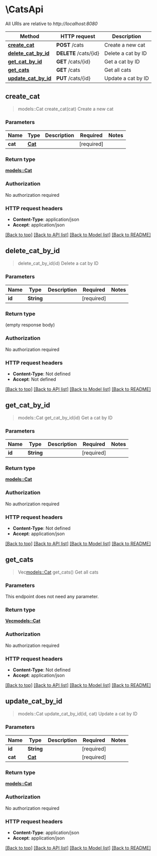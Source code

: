 # \CatsApi

All URIs are relative to *http://localhost:8080*

Method | HTTP request | Description
------------- | ------------- | -------------
[**create_cat**](CatsApi.md#create_cat) | **POST** /cats | Create a new cat
[**delete_cat_by_id**](CatsApi.md#delete_cat_by_id) | **DELETE** /cats/{id} | Delete a cat by ID
[**get_cat_by_id**](CatsApi.md#get_cat_by_id) | **GET** /cats/{id} | Get a cat by ID
[**get_cats**](CatsApi.md#get_cats) | **GET** /cats | Get all cats
[**update_cat_by_id**](CatsApi.md#update_cat_by_id) | **PUT** /cats/{id} | Update a cat by ID



## create_cat

> models::Cat create_cat(cat)
Create a new cat

### Parameters


Name | Type | Description  | Required | Notes
------------- | ------------- | ------------- | ------------- | -------------
**cat** | [**Cat**](Cat.md) |  | [required] |

### Return type

[**models::Cat**](Cat.md)

### Authorization

No authorization required

### HTTP request headers

- **Content-Type**: application/json
- **Accept**: application/json

[[Back to top]](#) [[Back to API list]](../README.md#documentation-for-api-endpoints) [[Back to Model list]](../README.md#documentation-for-models) [[Back to README]](../README.md)


## delete_cat_by_id

> delete_cat_by_id(id)
Delete a cat by ID

### Parameters


Name | Type | Description  | Required | Notes
------------- | ------------- | ------------- | ------------- | -------------
**id** | **String** |  | [required] |

### Return type

 (empty response body)

### Authorization

No authorization required

### HTTP request headers

- **Content-Type**: Not defined
- **Accept**: Not defined

[[Back to top]](#) [[Back to API list]](../README.md#documentation-for-api-endpoints) [[Back to Model list]](../README.md#documentation-for-models) [[Back to README]](../README.md)


## get_cat_by_id

> models::Cat get_cat_by_id(id)
Get a cat by ID

### Parameters


Name | Type | Description  | Required | Notes
------------- | ------------- | ------------- | ------------- | -------------
**id** | **String** |  | [required] |

### Return type

[**models::Cat**](Cat.md)

### Authorization

No authorization required

### HTTP request headers

- **Content-Type**: Not defined
- **Accept**: application/json

[[Back to top]](#) [[Back to API list]](../README.md#documentation-for-api-endpoints) [[Back to Model list]](../README.md#documentation-for-models) [[Back to README]](../README.md)


## get_cats

> Vec<models::Cat> get_cats()
Get all cats

### Parameters

This endpoint does not need any parameter.

### Return type

[**Vec<models::Cat>**](Cat.md)

### Authorization

No authorization required

### HTTP request headers

- **Content-Type**: Not defined
- **Accept**: application/json

[[Back to top]](#) [[Back to API list]](../README.md#documentation-for-api-endpoints) [[Back to Model list]](../README.md#documentation-for-models) [[Back to README]](../README.md)


## update_cat_by_id

> models::Cat update_cat_by_id(id, cat)
Update a cat by ID

### Parameters


Name | Type | Description  | Required | Notes
------------- | ------------- | ------------- | ------------- | -------------
**id** | **String** |  | [required] |
**cat** | [**Cat**](Cat.md) |  | [required] |

### Return type

[**models::Cat**](Cat.md)

### Authorization

No authorization required

### HTTP request headers

- **Content-Type**: application/json
- **Accept**: application/json

[[Back to top]](#) [[Back to API list]](../README.md#documentation-for-api-endpoints) [[Back to Model list]](../README.md#documentation-for-models) [[Back to README]](../README.md)

